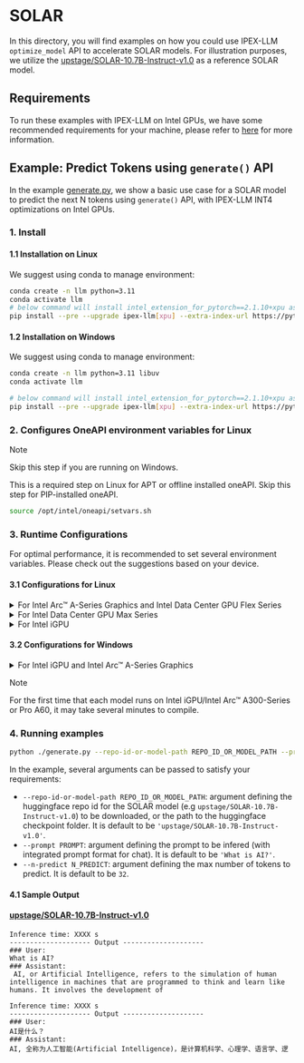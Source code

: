 # SOLAR
In this directory, you will find examples on how you could use IPEX-LLM `optimize_model` API to accelerate SOLAR models. For illustration purposes, we utilize the [upstage/SOLAR-10.7B-Instruct-v1.0](https://huggingface.co/upstage/SOLAR-10.7B-Instruct-v1.0) as a reference SOLAR model.

## Requirements
To run these examples with IPEX-LLM on Intel GPUs, we have some recommended requirements for your machine, please refer to [here](../../../README.md#requirements) for more information.

## Example: Predict Tokens using `generate()` API
In the example [generate.py](./generate.py), we show a basic use case for a SOLAR model to predict the next N tokens using `generate()` API, with IPEX-LLM INT4 optimizations on Intel GPUs.
### 1. Install
#### 1.1 Installation on Linux
We suggest using conda to manage environment:
```bash
conda create -n llm python=3.11
conda activate llm
# below command will install intel_extension_for_pytorch==2.1.10+xpu as default
pip install --pre --upgrade ipex-llm[xpu] --extra-index-url https://pytorch-extension.intel.com/release-whl/stable/xpu/us/
```

#### 1.2 Installation on Windows
We suggest using conda to manage environment:
```bash
conda create -n llm python=3.11 libuv
conda activate llm

# below command will install intel_extension_for_pytorch==2.1.10+xpu as default
pip install --pre --upgrade ipex-llm[xpu] --extra-index-url https://pytorch-extension.intel.com/release-whl/stable/xpu/us/
```

### 2. Configures OneAPI environment variables for Linux

> [!NOTE]
> Skip this step if you are running on Windows.

This is a required step on Linux for APT or offline installed oneAPI. Skip this step for PIP-installed oneAPI.

```bash
source /opt/intel/oneapi/setvars.sh
```

### 3. Runtime Configurations
For optimal performance, it is recommended to set several environment variables. Please check out the suggestions based on your device.
#### 3.1 Configurations for Linux
<details>

<summary>For Intel Arc™ A-Series Graphics and Intel Data Center GPU Flex Series</summary>

```bash
export USE_XETLA=OFF
export SYCL_PI_LEVEL_ZERO_USE_IMMEDIATE_COMMANDLISTS=1
export SYCL_CACHE_PERSISTENT=1
```

</details>

<details>

<summary>For Intel Data Center GPU Max Series</summary>

```bash
export LD_PRELOAD=${LD_PRELOAD}:${CONDA_PREFIX}/lib/libtcmalloc.so
export SYCL_PI_LEVEL_ZERO_USE_IMMEDIATE_COMMANDLISTS=1
export SYCL_CACHE_PERSISTENT=1
export ENABLE_SDP_FUSION=1
```
> Note: Please note that `libtcmalloc.so` can be installed by `conda install -c conda-forge -y gperftools=2.10`.
</details>

<details>

<summary>For Intel iGPU</summary>

```bash
export SYCL_CACHE_PERSISTENT=1
```

</details>

#### 3.2 Configurations for Windows
<details>

<summary>For Intel iGPU and Intel Arc™ A-Series Graphics</summary>

```cmd
set SYCL_CACHE_PERSISTENT=1
```

</details>


> [!NOTE]
> For the first time that each model runs on Intel iGPU/Intel Arc™ A300-Series or Pro A60, it may take several minutes to compile.
### 4. Running examples

```bash
python ./generate.py --repo-id-or-model-path REPO_ID_OR_MODEL_PATH --prompt PROMPT --n-predict N_PREDICT
```

In the example, several arguments can be passed to satisfy your requirements:

- `--repo-id-or-model-path REPO_ID_OR_MODEL_PATH`: argument defining the huggingface repo id for the SOLAR model (e.g `upstage/SOLAR-10.7B-Instruct-v1.0`) to be downloaded, or the path to the huggingface checkpoint folder. It is default to be `'upstage/SOLAR-10.7B-Instruct-v1.0'`.
- `--prompt PROMPT`: argument defining the prompt to be infered (with integrated prompt format for chat). It is default to be `'What is AI?'`.
- `--n-predict N_PREDICT`: argument defining the max number of tokens to predict. It is default to be `32`.

#### 4.1 Sample Output
#### [upstage/SOLAR-10.7B-Instruct-v1.0](https://huggingface.co/upstage/SOLAR-10.7B-Instruct-v1.0) 
```log
Inference time: XXXX s
-------------------- Output --------------------
### User:
What is AI?
### Assistant:
 AI, or Artificial Intelligence, refers to the simulation of human intelligence in machines that are programmed to think and learn like humans. It involves the development of
```

```log
Inference time: XXXX s
-------------------- Output --------------------
### User:
AI是什么？
### Assistant:
AI, 全称为人工智能(Artificial Intelligence)，是计算机科学、心理学、语言学、逻
```
